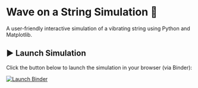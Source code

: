 # Wave on a String Simulation 🎸

A user-friendly interactive simulation of a vibrating string using Python and Matplotlib.

## ▶️ Launch Simulation

Click the button below to launch the simulation in your browser (via Binder):

[![Launch Binder](https://mybinder.org/badge_logo.svg)](https://mybinder.org/v2/gh/Ak1scooked/wave-on-a-string/main?filepath=wave_simulation.py)
